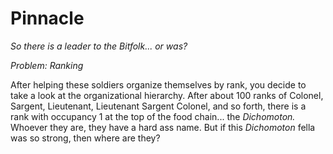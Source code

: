 # Pinnacle

*So there is a leader to the Bitfolk... or was?*

*Problem: Ranking*

After helping these soldiers organize themselves by rank, you decide to take a look at the organizational hierarchy. After about 100 ranks of Colonel, Sargent, Lieutenant, Lieutenant Sargent Colonel, and so forth, there is a rank with occupancy 1 at the top of the food chain... the *Dichomoton.* Whoever they are, they have a hard ass name. But if this *Dichomoton* fella was so strong, then where are they?
